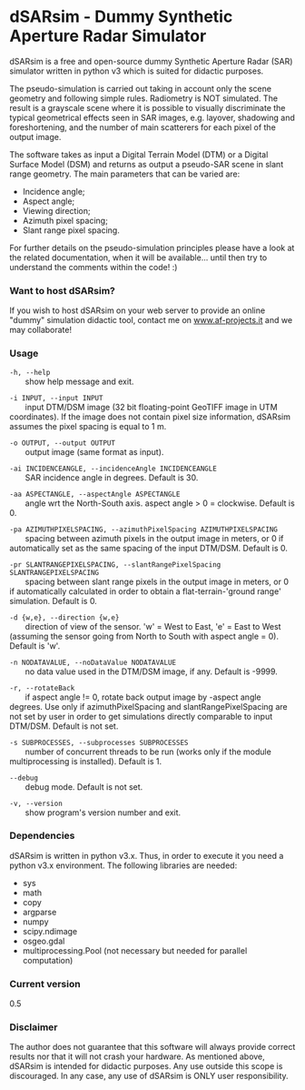 # dSARsim - Dummy Synthetic Aperture Radar Simulator

dSARsim is a free and open-source dummy Synthetic Aperture Radar (SAR) simulator written in python v3 which is suited for didactic purposes.

The pseudo-simulation is carried out taking in account only the scene geometry and following simple rules. Radiometry is NOT simulated. The result is a grayscale scene where it is possible to visually discriminate the typical geometrical effects seen in SAR images, e.g. layover, shadowing and foreshortening, and the number of main scatterers for each pixel of the output image.

The software takes as input a Digital Terrain Model (DTM) or a Digital Surface Model (DSM) and returns as output a pseudo-SAR scene in slant range geometry. The main parameters that can be varied are:

  - Incidence angle;
  - Aspect angle;
  - Viewing direction;
  - Azimuth pixel spacing;
  - Slant range pixel spacing.

For further details on the pseudo-simulation principles please have a look at the related documentation, when it will be available... until then try to understand the comments within the code! :)

### Want to host dSARsim?

If you wish to host dSARsim on your web server to provide an online "dummy" simulation didactic tool, contact me on www.af-projects.it and we may collaborate!

### Usage

`-h, --help`<br>
&nbsp;&nbsp;&nbsp;&nbsp;&nbsp;&nbsp; show help message and exit.
 
`-i INPUT, --input INPUT`<br>
&nbsp;&nbsp;&nbsp;&nbsp;&nbsp;&nbsp; input DTM/DSM image (32 bit floating-point GeoTIFF image in UTM coordinates). If the image does not contain pixel size information, dSARsim assumes the pixel spacing is equal to 1 m.

`-o OUTPUT, --output OUTPUT`<br>
&nbsp;&nbsp;&nbsp;&nbsp;&nbsp;&nbsp; output image (same format as input).

`-ai INCIDENCEANGLE, --incidenceAngle INCIDENCEANGLE`<br>
&nbsp;&nbsp;&nbsp;&nbsp;&nbsp;&nbsp; SAR incidence angle in degrees. Default is 30.

`-aa ASPECTANGLE, --aspectAngle ASPECTANGLE`<br>
&nbsp;&nbsp;&nbsp;&nbsp;&nbsp;&nbsp; angle wrt the North-South axis. aspect angle > 0 = clockwise. Default is 0.

`-pa AZIMUTHPIXELSPACING, --azimuthPixelSpacing AZIMUTHPIXELSPACING`<br>
&nbsp;&nbsp;&nbsp;&nbsp;&nbsp;&nbsp; spacing between azimuth pixels in the output image in meters, or 0 if automatically set as the same spacing of the input DTM/DSM. Default is 0.

`-pr SLANTRANGEPIXELSPACING, --slantRangePixelSpacing SLANTRANGEPIXELSPACING`<br>
&nbsp;&nbsp;&nbsp;&nbsp;&nbsp;&nbsp; spacing between slant range pixels in the output image in meters, or 0 if automatically calculated in order to obtain a flat-terrain-'ground range' simulation. Default is 0.

`-d {w,e}, --direction {w,e}`<br>
&nbsp;&nbsp;&nbsp;&nbsp;&nbsp;&nbsp; direction of view of the sensor. 'w' = West to East, 'e' = East to West (assuming the sensor going from North to South with aspect angle = 0). Default is 'w'.

`-n NODATAVALUE, --noDataValue NODATAVALUE`<br>
&nbsp;&nbsp;&nbsp;&nbsp;&nbsp;&nbsp; no data value used in the DTM/DSM image, if any. Default is -9999.

`-r, --rotateBack`<br>
&nbsp;&nbsp;&nbsp;&nbsp;&nbsp;&nbsp; if aspect angle != 0, rotate back output image by -aspect angle degrees. Use only if azimuthPixelSpacing and slantRangePixelSpacing are not set by user in order to get simulations directly comparable to input DTM/DSM. Default is not set.

`-s SUBPROCESSES, --subprocesses SUBPROCESSES`<br>
&nbsp;&nbsp;&nbsp;&nbsp;&nbsp;&nbsp; number of concurrent threads to be run (works only if the module multiprocessing is installed). Default is 1.

`--debug`<br>
&nbsp;&nbsp;&nbsp;&nbsp;&nbsp;&nbsp; debug mode. Default is not set.

`-v, --version`<br>
&nbsp;&nbsp;&nbsp;&nbsp;&nbsp;&nbsp; show program's version number and exit.

### Dependencies

dSARsim is written in python v3.x. Thus, in order to execute it you need a python v3.x environment. The following libraries are needed:

  - sys
  - math
  - copy
  - argparse
  - numpy
  - scipy.ndimage
  - osgeo.gdal
  - multiprocessing.Pool (not necessary but needed for parallel computation)
  

### Current version
0.5

### Disclaimer

The author does not guarantee that this software will always provide correct results nor that it will not crash your hardware. As mentioned above, dSARsim is intended for didactic purposes. Any use outside this scope is discouraged. In any case, any use of dSARsim is ONLY user responsibility.
